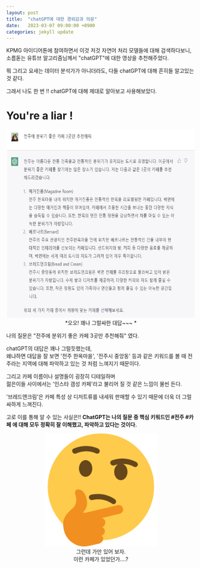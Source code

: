 ```yaml
---
layout: post
title:  "chatGPT에 대한 경외감과 의문"
date:   2023-03-07 09:00:00 +0900
categories: jekyll update
---
```


KPMG 아이디어톤에 참여하면서 이것 저것 자연어 처리 모델들에 대해 검색하다보니, 
소름돋는 유튜브 알고리즘님께서 "chatGPT"에 대한 영상을 추천해주었다.   
  
뭐 그리고 요새는 데이터 분석가가 아니더라도, 다들 chatGPT에 대해 흔히들 알고있는 것 같다. 

그래서 나도 한 번 !! chatGPT에 대해 제대로 알아보고 사용해보았다. 










# You're a liar !

<center><img src="/images/11-1.jpg" width="500" height="500"></center>
<center>*오오! 꽤나 그럴싸한 대답~~~ *</center>


나의 질문은 "전주에 분위기 좋은 카페 3곳만 추천해줘" 였다.   

chatGPT의 대답은 꽤나 그럴듯했는데,  
왜냐하면 대답을 잘 보면 '전주 한옥마을', '전주시 중앙동' 등과 같은 키워드를 볼 때
전주라는 지역에 대해 파악하고 있는 것 처럼 느껴지기 때문이다. 

그리고 카페 이름이나 설명들이 굉장히 디테일하며  
젊은이들 사이에서는 '인스타 갬성 카페'라고 불리어 질 것 같은 느낌이 물씬 든다.   

'브레드앤크림'은 카페 특성 상 디저트류를 내세워 판매할 수 있기 때문에 
더욱 더 그럴싸하게 느껴진다.  

고로 이를 통해 알 수 있는 사실은!!
**ChatGPT는 나의 질문 중 핵심 키워드인 #전주 #카페 에 대해 모두 정확히 잘 이해했고, 파악하고 있다는 것이다.**   
  
<center><img src="/images/emoji-1.png" width="300" height="300"></center>
  
<center> 그런데 가만 있어 보자.</center>  
<center>이런 카페가 있었던가....?<center>  




